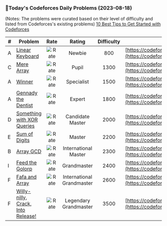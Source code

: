 ### 🌟Today's Codeforces Daily Problems (2023-08-18)
(Notes: The problems were curated based on their level of difficulty and listed from Codeforces's existing problems)
[10 Best Tips to Get Started with Codeforces](https://github.com/ika9810/Codeforces-Daily-Problems/blob/main/10%20Best%20Tips%20to%20Get%20Started%20with%20Codeforces.md)

| # | Problem | Rate| Rating | Difficulty | Contest |
|---| ----- | :--------: | :----------: | :----------: | ---------- |
|A|[Linear Keyboard](https://codeforces.com/contest/1607/problem/A)|![Rate](https://img.shields.io/badge/Newbie-800-lightgrey)|Newbie|800|[https://codeforces.com/contest/1607](https://codeforces.com/contest/1607)|
|C|[Mere Array](https://codeforces.com/contest/1401/problem/C)|![Rate](https://img.shields.io/badge/Pupil-1300-brightgreen)|Pupil|1300|[https://codeforces.com/contest/1401](https://codeforces.com/contest/1401)|
|A|[Winner](https://codeforces.com/contest/2/problem/A)|![Rate](https://img.shields.io/badge/Specialist-1500-9cf)|Specialist|1500|[https://codeforces.com/contest/2](https://codeforces.com/contest/2)|
|A|[Gennady the Dentist](https://codeforces.com/contest/585/problem/A)|![Rate](https://img.shields.io/badge/Expert-1800-blue)|Expert|1800|[https://codeforces.com/contest/585](https://codeforces.com/contest/585)|
|D|[Something with XOR Queries](https://codeforces.com/contest/870/problem/D)|![Rate](https://img.shields.io/badge/Candidate%20Master-2000-blueviolet)|Candidate Master|2000|[https://codeforces.com/contest/870](https://codeforces.com/contest/870)|
|E|[Sum of Digits](https://codeforces.com/contest/1373/problem/E)|![Rate](https://img.shields.io/badge/Master-2200-orange)|Master|2200|[https://codeforces.com/contest/1373](https://codeforces.com/contest/1373)|
|B|[Array GCD](https://codeforces.com/contest/623/problem/B)|![Rate](https://img.shields.io/badge/International%20Master-2300-orange)|International Master|2300|[https://codeforces.com/contest/623](https://codeforces.com/contest/623)|
|I|[Feed the Golorp](https://codeforces.com/contest/409/problem/I)|![Rate](https://img.shields.io/badge/Grandmaster-2400-red)|Grandmaster|2400|[https://codeforces.com/contest/409](https://codeforces.com/contest/409)|
|F|[Fafa and Array](https://codeforces.com/contest/935/problem/F)|![Rate](https://img.shields.io/badge/International%20Grandmaster-2600-red)|International Grandmaster|2600|[https://codeforces.com/contest/935](https://codeforces.com/contest/935)|
|F|[Willy-nilly, Crack, Into Release!](https://codeforces.com/contest/1819/problem/F)|![Rate](https://img.shields.io/badge/Legendary%20Grandmaster-3500-red)|Legendary Grandmaster|3500|[https://codeforces.com/contest/1819](https://codeforces.com/contest/1819)|
